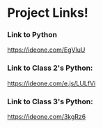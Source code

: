 # Project Links!

### Link to Python
https://ideone.com/EgVluU

### Link to Class 2's Python:
https://ideone.com/e.js/LULfVi

### Link to Class 3's Python:
https://ideone.com/3kgRz6

